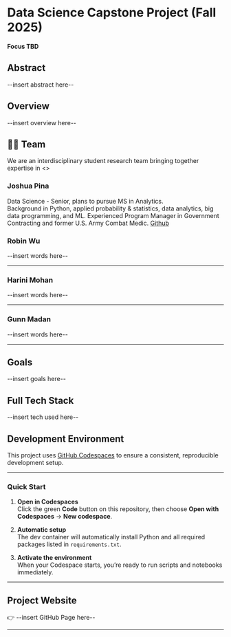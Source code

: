 
# Data Science Capstone Project (Fall 2025)

**Focus TBD**

## Abstract 

--insert abstract here--

## Overview

--insert overview here--

## 🧑‍🚀 Team

We are an interdisciplinary student research team bringing together expertise in <<insert specialties here>>

### Joshua Pina

Data Science - Senior, plans to pursue MS in Analytics.  
Background in Python, applied probability & statistics, data analytics, big data programming, and ML. 
Experienced Program Manager in Government Contracting and former U.S. Army Combat Medic.
[Github](https://www.github.com/joshuadpina)

### Robin Wu

--insert words here--


---

### Harini Mohan

--insert words here--


---

### Gunn Madan

--insert words here--


---

## Goals

--insert goals here--

## Full Tech Stack

--insert tech used here--

##  Development Environment

This project uses [GitHub Codespaces](https://github.com/features/codespaces) to ensure a consistent, reproducible development setup.

--- 

### Quick Start

1. **Open in Codespaces**  
   Click the green **Code** button on this repository, then choose **Open with Codespaces** → **New codespace**.

2. **Automatic setup**  
   The dev container will automatically install Python and all required packages listed in `requirements.txt`.

3. **Activate the environment**  
   When your Codespace starts, you’re ready to run scripts and notebooks immediately.

---

## Project Website

👉 --insert GitHub Page here--

---
